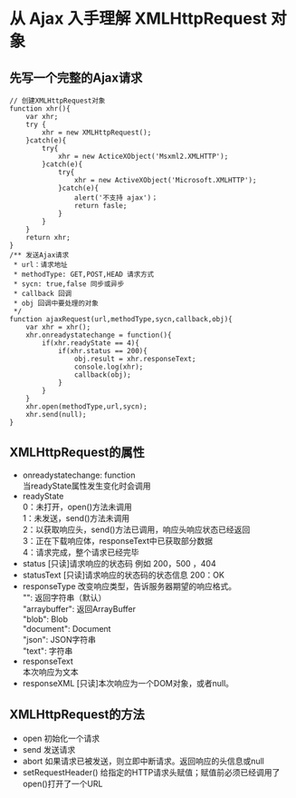 # 从 Ajax 入手理解 XMLHttpRequest 对象

## 先写一个完整的Ajax请求
```
// 创建XMLHttpRequest对象
function xhr(){
    var xhr;
    try {
        xhr = new XMLHttpRequest();
    }catch(e){
        try{
            xhr = new ActiceXObject('Msxml2.XMLHTTP');
        }catch(e){
            try{
                xhr = new ActiveXObject('Microsoft.XMLHTTP');
            }catch(e){
                alert('不支持 ajax')；
                return fasle;
            }
        }
    }
    return xhr;
}
/** 发送Ajax请求
 * url：请求地址
 * methodType: GET,POST,HEAD 请求方式
 * sycn: true,false 同步或异步
 * callback 回调
 * obj 回调中要处理的对象
 */
function ajaxRequest(url,methodType,sycn,callback,obj){
    var xhr = xhr();
    xhr.onreadystatechange = function(){
        if(xhr.readyState == 4){
            if(xhr.status == 200){
                obj.result = xhr.responseText;
                console.log(xhr);
                callback(obj);
            }               
        }           
    }
    xhr.open(methodType,url,sycn);
    xhr.send(null);
}
```

## XMLHttpRequest的属性
* onreadystatechange: function  
  当readyState属性发生变化时会调用
* readyState  
  0：未打开，open()方法未调用  
  1：未发送，send()方法未调用  
  2：以获取响应头，send()方法已调用，响应头响应状态已经返回  
  3：正在下载响应体，responseText中已获取部分数据  
  4：请求完成，整个请求已经完毕
* status [只读]请求响应的状态码  例如 200，500 ，404
* statusText [只读]请求响应的状态码的状态信息 200：OK
* responseType 改变响应类型，告诉服务器期望的响应格式。  
  "": 返回字符串（默认）  
  "arraybuffer": 返回ArrayBuffer  
  "blob": Blob  
  "document": Document  
  "json": JSON字符串  
  "text": 字符串
* responseText  
  本次响应为文本
* responseXML [只读]本次响应为一个DOM对象，或者null。

## XMLHttpRequest的方法
* open 初始化一个请求
* send 发送请求
* abort 如果请求已被发送，则立即中断请求。返回响应的头信息或null
* setRequestHeader() 给指定的HTTP请求头赋值；赋值前必须已经调用了open()打开了一个URL
